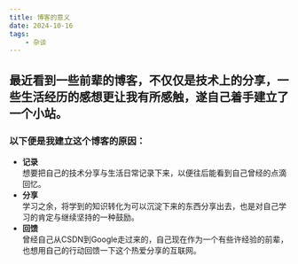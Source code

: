 ```yaml
---
title: 博客的意义
date: 2024-10-16
tags:
    - 杂谈
---
```

 最近看到一些前辈的博客，不仅仅是技术上的分享，一些生活经历的感想更让我有所感触，遂自己着手建立了一个小站。
---
### **以下便是我建立这个博客的原因：**
- **记录**  
想要把自己的技术分享与生活日常记录下来，以便往后能看到自己曾经的点滴回忆。
- **分享**  
学习之余，将学到的知识转化为可以沉淀下来的东西分享出去，也是对自己学习的肯定与继续坚持的一种鼓励。
- **回馈**  
曾经自己从CSDN到Google走过来的，自己现在作为一个有些许经验的前辈，也想用自己的行动回馈一下这个热爱分享的互联网。
